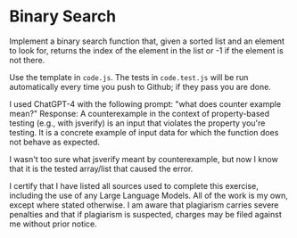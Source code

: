 # Binary Search

Implement a binary search function that, given a sorted list and an element to
look for, returns the index of the element in the list or -1 if the element is
not there.

Use the template in `code.js`. The tests in `code.test.js` will be run
automatically every time you push to Github; if they pass you are done.

I used ChatGPT-4 with the following prompt: "what does counter example mean?"
Response:
  A counterexample in the context of property-based testing (e.g., with jsverify) is an input that violates the property you're testing. It is a concrete example of input data for which the function does not behave as expected.

I wasn't too sure what jsverify meant by counterexample, but now I know that it is the tested array/list that caused the error.

I certify that I have listed all sources used to complete this exercise, including the use of any Large Language Models. All of the work is my own, except where stated otherwise. I am aware that plagiarism carries severe penalties and that if plagiarism is suspected, charges may be filed against me without prior notice.
